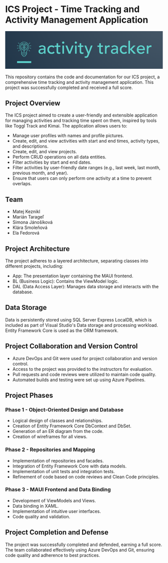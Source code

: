 # ICS Project - Time Tracking and Activity Management Application

![Project Logo](.\src\Project.App\Resources\Images\logo.png)

This repository contains the code and documentation for our ICS project, a comprehensive time tracking and activity management application. This project was successfully completed and received a full score.

## Project Overview

The ICS project aimed to create a user-friendly and extensible application for managing activities and tracking time spent on them, inspired by tools like Toggl Track and Kimai. The application allows users to:

- Manage user profiles with names and profile pictures.
- Create, edit, and view activities with start and end times, activity types, and descriptions.
- Create, edit, and view projects.
- Perform CRUD operations on all data entities.
- Filter activities by start and end dates.
- Filter activities by user-friendly date ranges (e.g., last week, last month, previous month, and year).
- Ensure that users can only perform one activity at a time to prevent overlaps.

## Team

- Matej Keznikl
- Marián Tarageľ
- Simona Jánošíková
- Klára Smoleňová
- Ela Fedorová

## Project Architecture

The project adheres to a layered architecture, separating classes into different projects, including:
- App: The presentation layer containing the MAUI frontend.
- BL (Business Logic): Contains the ViewModel logic.
- DAL (Data Access Layer): Manages data storage and interacts with the database.

## Data Storage

Data is persistently stored using SQL Server Express LocalDB, which is included as part of Visual Studio's Data storage and processing workload. Entity Framework Core is used as the ORM framework.

## Project Collaboration and Version Control

- Azure DevOps and Git were used for project collaboration and version control.
- Access to the project was provided to the instructors for evaluation.
- Pull requests and code reviews were utilized to maintain code quality.
- Automated builds and testing were set up using Azure Pipelines.

## Project Phases

### Phase 1 - Object-Oriented Design and Database
- Logical design of classes and relationships.
- Creation of Entity Framework Core DbContext and DbSet.
- Generation of an ER diagram from the code.
- Creation of wireframes for all views.

### Phase 2 - Repositories and Mapping
- Implementation of repositories and facades.
- Integration of Entity Framework Core with data models.
- Implementation of unit tests and integration tests.
- Refinement of code based on code reviews and Clean Code principles.

### Phase 3 - MAUI Frontend and Data Binding
- Development of ViewModels and Views.
- Data binding in XAML.
- Implementation of intuitive user interfaces.
- Code quality and validation.

## Project Completion and Defense

The project was successfully completed and defended, earning a full score. The team collaborated effectively using Azure DevOps and Git, ensuring code quality and adherence to best practices.

